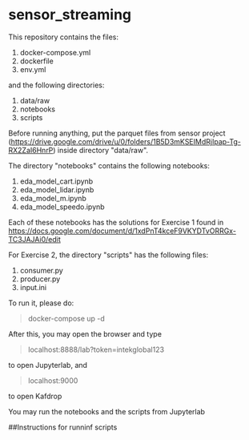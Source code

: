 # sensor_streaming

This repository contains the files:
1. docker-compose.yml 
2. dockerfile
3. env.yml

and the following directories:
1. data/raw
2. notebooks
3. scripts

Before running anything, put the parquet files from sensor project (https://drive.google.com/drive/u/0/folders/1B5D3mKSEIMdRjIpap-Tg-RX2ZaI6HnrP) inside directory "data/raw".

The directory "notebooks" contains the following notebooks:
1. eda_model_cart.ipynb
2. eda_model_lidar.ipynb
3. eda_model_m.ipynb
4. eda_model_speedo.ipynb

Each of these notebooks has the solutions for Exercise 1 found in https://docs.google.com/document/d/1xdPnT4kceF9VKYDTvORRGx-TC3JAJAi0/edit

For Exercise 2, the directory "scripts" has the following files:
1. consumer.py
2. producer.py
3. input.ini

To run it, please do:
> docker-compose up -d

After this, you may open the browser and type
> localhost:8888/lab?token=intekglobal123

to open Jupyterlab, and
> localhost:9000

to open Kafdrop

You may run the notebooks and the scripts from Jupyterlab

##Instructions for runninf scripts



